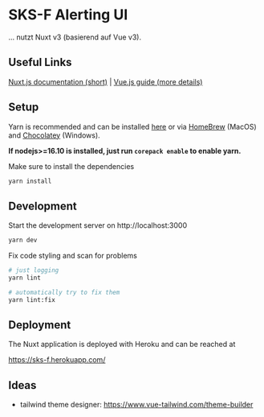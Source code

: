 # SKS-F Alerting UI

... nutzt Nuxt v3 (basierend auf Vue v3).
## Useful Links

[Nuxt.js documentation (short)](https://v3.nuxtjs.org/docs) | [Vue.js guide (more details)](https://v3.vuejs.org/guide)

## Setup

Yarn is recommended and can be installed [here](https://yarnpkg.com/getting-started/install) or via [HomeBrew](https://formulae.brew.sh/formula/yarn#default) (MacOS) and [Chocolatey](https://community.chocolatey.org/packages/yarn) (Windows).

**If nodejs>=16.10 is installed, just run `corepack enable` to enable yarn.**

Make sure to install the dependencies

```bash
yarn install
```

## Development

Start the development server on http://localhost:3000

```bash
yarn dev
```

Fix code styling and scan for problems
```bash
# just logging
yarn lint

# automatically try to fix them
yarn lint:fix
```

## Deployment

The Nuxt application is deployed with Heroku and can be reached at 

https://sks-f.herokuapp.com/

## Ideas
- tailwind theme designer: https://www.vue-tailwind.com/theme-builder